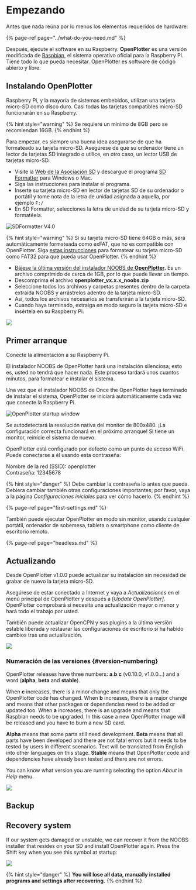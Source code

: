 # Empezando

Antes que nada reúna por lo menos los elementos requeridos de hardware:

{% page-ref page="../what-do-you-need.md" %}

Después, ejecute el software en su Raspberry. **OpenPlotter** es una versión modificada de [Raspbian](https://www.raspbian.org/), el sistema operativo oficial para la Raspberry Pi. Tiene todo lo que pueda necesitar. OpenPlotter es software de código abierto y libre.

## Instalando OpenPlotter

Raspberry Pi, y la mayoría de sistemas embebidos, utilizan una tarjeta micro-SD como disco duro. Casi todas las tarjetas compatibles micro-SD funcionarán en su Raspberry.

{% hint style="warning" %}
Se requiere un mínimo de 8GB pero se recomiendan 16GB.
{% endhint %}

Para empezar, es siempre una buena idea asegurarse de que ha formateado su tarjeta micro-SD. Asegúrese de que su ordenador tiene un lector de tarjetas SD integrado o utilice, en otro caso, un lector USB de tarjetas micro-SD.

* Visite la [Web de la Asociación SD](http://www.sdcard.org) y descargue el programa [SD Formatter](https://www.sdcard.org/downloads/formatter_4/index.html) para Windows o Mac.
* Siga las instrucciones para instalar el programa.
* Inserte su tarjeta micro-SD en lector de tarjetas SD de su ordenador o portátil y tome nota de la letra de unidad asignada a aquella, por ejemplo `F:/`
* En SD Formatter, selecciones la letra de unidad de su tarjeta micro-SD y formatéela.

![SDFormatter V4.0](../.gitbook/assets/sd-formatter.jpg)

{% hint style="warning" %}
Si su tarjeta micro-SD tiene 64GB o más, será automáticamente formateada como exFAT, que no es compatible con OpenPlotter. Siga [estas instrucciones](https://www.raspberrypi.org/documentation/installation/sdxc_formatting.md) para formatear su tarjeta micro-SD como FAT32 para que pueda usar OpenPlotter.
{% endhint %}

* [Bájese la última versión del instalador NOOBS de **OpenPlotter**](http://www.sailoog.com/blog-categories/openplotter-rpi)**.** Es un archivo comprimido de cerca de 1GB, por lo que puede llevar un tiempo. 
* Descomprima el archivo **openplotter\_vx.x.x\_noobs.zip**
* Seleccione todos los archivos y carpetas presentes dentro de la carpeta extraída NOOBS y arrástrelos adentro de la tarjeta micro-SD.
* Así, todos los archivos necesarios se transferirán a la tarjeta micro-SD.
* Cuando haya terminado, extraiga en modo seguro la tarjeta micro-SD e insértela en su  Raspberry Pi.

![](../.gitbook/assets/boot1.png)

## Primer arranque

Conecte la alimentación a su Raspberry Pi.

El instalador NOOBS de OpenPlotter hará una instalación silenciosa; esto es, usted no tendrá que hacer nada. Este proceso tardará unos cuantos minutos, para formatear e instalar el sistema.

Una vez que el instalador NOOBS de Once the OpenPlotter haya terminado de instalar el sistema, OpenPlotter se iniciará automáticamente cada vez que conecte la Raspberry Pi.

![OpenPlotter startup window](../.gitbook/assets/startup.png)

Se autodetectará la resolución nativa del monitor de 800x480. ¡La configuración correcta funcionará en el próximo arranque! Si tiene un monitor, reinície el sistema de nuevo.

OpenPlotter está configurado por defecto como un punto de acceso WiFi. Puede conectarse a él usando esta contraseña:

Nombre de la red \(SSID\): openplotter  
Contraseña: 12345678

{% hint style="danger" %}
Debe cambiar la contraseña lo antes que pueda. Debiera cambiar también otras configuraciones importantes; por favor, vaya a la página _Configuraciones iniciales_ para ver cómo hacerlo. 
{% endhint %}

{% page-ref page="first-settings.md" %}

También puede ejecutar OpenPlotter en modo sin monitor, usando cualquier portátil, ordenador de sobemesa, tableta o smartphone como cliente de escritorio remoto.

{% page-ref page="headless.md" %}

## Actualizando

Desde OpenPlotter  v1.0.0 puede actualizar su instalación sin necesidad de grabar de nuevo la tarjeta micro-SD.

Asegúrese de estar conectado a Internet y vaya a _Actualizaciones_ en el menú principal de OpenPlotter y después a \[_Update OpenPlotter\]_. OpenPlotter comprobará si necesita una actualización mayor o menor  y hará todo el trabajo por usted.

También puede actualizar OpenCPN y sus plugins a la última versión estable liberada y restaurar las configuraciones de escritorio si ha habido cambios tras una actualización.

![](../.gitbook/assets/update.png)

### Numeración de las versiones {#version-numbering}

OpenPlotter releases have three numbers: **a**.**b**.**c** \(v0.10.0, v1.0.0...\) and a word \(**alpha**, **beta** and **stable**\).

When **c** increases, there is a minor change and means that only the OpenPlotter code has changed. When **b** increases, there is a major change and means that other packages or dependencies need to be added or updated too. When **a** increases, there is an upgrade and means that Raspbian needs to be upgraded. In this case a new OpenPlotter image will be released and you have to burn a new SD card.

**Alpha** means that some parts still need development. **Beta** means that all parts have been developed and there are not fatal errors but it needs to be tested by users in different scenarios. Text will be translated from English into other languages on this stage. **Stable** means that OpenPlotter code and dependencies have already been tested and there are not errors.

You can know what version you are running selecting the option _About_ in _Help_ menu.

![](../.gitbook/assets/about.png)

## Backup

## Recovery system

If our system gets damaged or unstable, we can recover it from the NOOBS installer that resides on your SD and install OpenPlotter again. Press the Shift key when you see this symbol at startup:

![](../.gitbook/assets/recovery.png)

{% hint style="danger" %}
**You will lose all data, manually installed programs and settings after recovering.**
{% endhint %}

